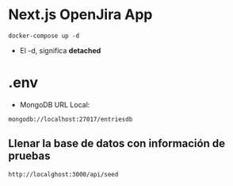 # Next.js OpenJira App

```
docker-compose up -d
```
* El -d, significa __detached__

# .env

* MongoDB URL Local:

```
mongodb://localhost:27017/entriesdb
```

## Llenar la base de datos con información de pruebas
```
http://localghost:3000/api/seed
```
